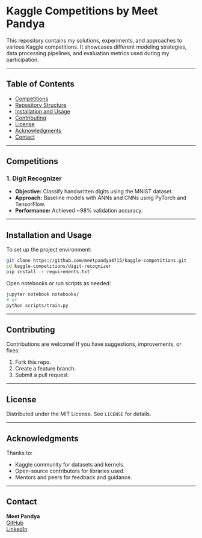 # Kaggle Competitions by Meet Pandya

This repository contains my solutions, experiments, and approaches to various Kaggle competitions. It showcases different modeling strategies, data processing pipelines, and evaluation metrics used during my participation.

---

## Table of Contents

- [Competitions](#competitions)
- [Repository Structure](#repository-structure)
- [Installation and Usage](#installation-and-usage)
- [Contributing](#contributing)
- [License](#license)
- [Acknowledgments](#acknowledgments)
- [Contact](#contact)

---

## Competitions

### 1. Digit Recognizer
- **Objective:** Classify handwritten digits using the MNIST dataset.
- **Approach:** Baseline models with ANNs and CNNs using PyTorch and TensorFlow.
- **Performance:** Achieved ~98% validation accuracy.

<!--
### 2. [Add Next Competition Here]
- **Objective:** [Short description of task]
- **Approach:** [Methods and models used]
- **Performance:** [Score or rank achieved]
-->

---

## Installation and Usage

To set up the project environment:

```bash
git clone https://github.com/meetpandya4715/kaggle-competitions.git
cd kaggle-competitions/digit-recognizer
pip install -r requirements.txt
```

Open notebooks or run scripts as needed:

```bash
jupyter notebook notebooks/
# or
python scripts/train.py
```

---

## Contributing

Contributions are welcome! If you have suggestions, improvements, or fixes:
1. Fork this repo.
2. Create a feature branch.
3. Submit a pull request.

---

## License

Distributed under the MIT License. See `LICENSE` for details.

---

## Acknowledgments

Thanks to:
- Kaggle community for datasets and kernels.
- Open-source contributors for libraries used.
- Mentors and peers for feedback and guidance.

---

## Contact

**Meet Pandya**  
[GitHub](https://github.com/meetpandya4715)  
[LinkedIn](https://www.linkedin.com/in/meetpandya4715)  